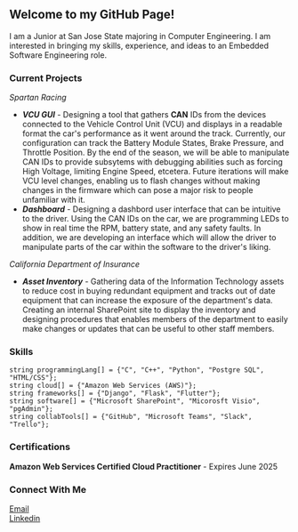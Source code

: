 ## Welcome to my GitHub Page!
I am a Junior at San Jose State majoring in Computer Engineering. I am interested in bringing my skills, experience, and ideas to an Embedded Software Engineering role. 

### Current Projects

<i>Spartan Racing </i> <br>
* <i>**VCU GUI**</i> - Designing a tool that gathers **CAN** IDs  from the devices connected to the Vehicle Control Unit (VCU) and displays in a readable format the car's performance as it went around the track. Currently, our configuration can track the Battery Module States, Brake Pressure, and Throttle Position. By the end of the season, we will be able to manipulate CAN IDs to provide subsytems with debugging abilities such as forcing High Voltage, limiting Engine Speed, etcetera. Future iterations will make VCU level changes, enabling us to flash changes without making changes in the firmware which can pose a major risk to people unfamiliar with it.
* <i>**Dashboard**</i> - Designing a dashbord user interface that can be intuitive to the driver. Using the CAN IDs on the car, we are programming LEDs to show in real time the RPM, battery state, and any safety faults. In addition, we are developing an interface which will allow the driver to manipulate parts of the car within the software to the driver's liking. 

<i> California Department of Insurance </i>
* <i>**Asset Inventory**</i> - Gathering data of the Information Technology assets to reduce cost in buying redundant equipment and tracks out of date equipment that can increase the exposure of the department's data. Creating an internal SharePoint site to display the inventory and designing procedures that enables members of the department to easily make changes or updates that can be useful to other staff members. 

### Skills
```
string programmingLang[] = {"C", "C++", "Python", "Postgre SQL", "HTML/CSS"};
string cloud[] = {"Amazon Web Services (AWS)"};
string frameworks[] = {"Django", "Flask", "Flutter"};
string software[] = {"Microsoft SharePoint", "Micorosft Visio", "pgAdmin"};
string collabTools[] = {"GitHub", "Microsoft Teams", "Slack", "Trello"};
```
### Certifications
**Amazon Web Services Certified Cloud Practitioner**  - Expires June 2025

### Connect With Me
[Email](shubham.mishra2021@outlook.com)
<br>
[Linkedin](https://www.linkedin.com/in/shubham-mishra-dev/)
 

